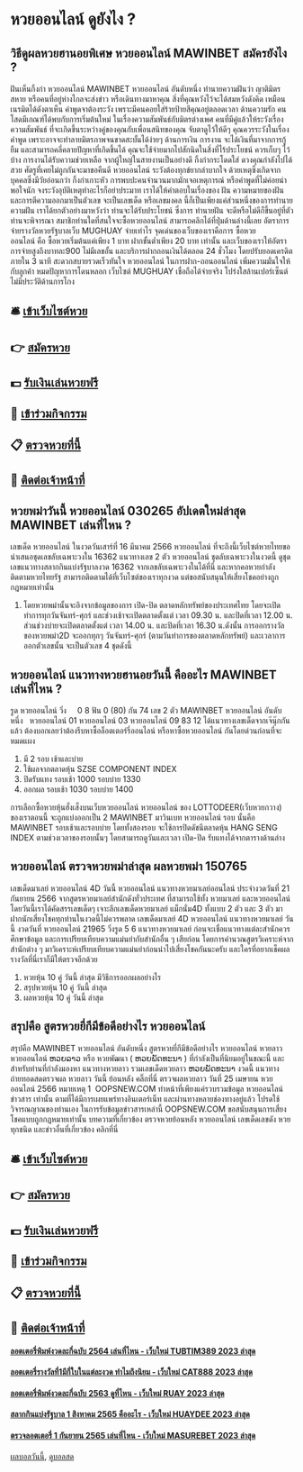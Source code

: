 # หวยออนไลน์ ดูยังไง ?
## วิธีดูผลหวยฮานอยพิเศษ หวยออนไลน์ MAWINBET สมัครยังไง ?
ฝันเห็นกิ้งก่า หวยออนไลน์ MAWINBET หวยออนไลน์ อันดับหนึ่ง ทำนายความฝันว่า ญาติมิตรสหาย หรือคนที่อยู่ห่างไกลจะส่งข่าว หรือเดินทางมาหาคุณ สิ่งที่คุณหวังไว้จะได้สมหวังดังคิด เหมือนเนรมิตได้ดังตาเห็น คำพูดจาต้องระวัง เพราะมีคนคอยใส่ร้ายป้ายสีคุณอยู่ตลอดเวลา
ด้านความรัก คนโสดมีเกณฑ์ได้พบกับการเริ่มต้นใหม่ ในเรื่องความสัมพันธ์กับมิตรต่างเพศ คนที่มีคู่แล้วให้ระวังเรื่องความสัมพันธ์ ที่จะเกิดขึ้นระหว่างคู่ของคุณกับเพื่อนสนิทของคุณ จับตาดูไว้ให้ดีๆ คุณควรระวังในเรื่องคำพูด เพราะอาจจะทำลายมิตรภาพจนขาดสะบั้นได้ง่ายๆ
ด้านการเงิน การงาน จะได้เงินที่มาจากการกู้ยืม และสามารถคลี่คลายปัญหาที่เกิดขึ้นได้ คุณจะใช้จ่ายมากไปสักนิดในสิ่งที่ไร้ประโยชน์ ควรเก็บๆ ไว้บ้าง การงานได้รับความช่วยเหลือ จากผู้ใหญ่ในสายงานเป็นอย่างดี
กิ้งก่ากระโดดใส่ ดวงคุณกำลังไปได้สวย ศัตรูที่เคยไม่ถูกกันจะมาขอคืนดี หวยออนไลน์ ระวังต้องทุกข์ยากลำบากใจ ด้วยเหตุซึ่งเกิดจากบุคคลซึ่งมีวัยอ่อนกว่า
กิ้งก่าเกาะหัว การพบปะคนจำนวนมากมักเจอเหตุการณ์ หรือคำพูดที่ไม่ค่อยน่าพอใจนัก จงระวังอุบัติเหตุทำอะไรก็อย่าประมาท
เราได้ให้คำตอบในเรื่องของ ฝัน ความหมายของฝัน และการตีความออกมาเป็นตัวเลข จะเป็นเลขเด็ด หรือเลขมงคล นี้ก็เป็นเพียงแค่ส่วนหนึ่งของการทำนายความฝัน เราได้ยกตัวอย่างมาหวังว่า ท่านจะได้รับประโยชน์ ซึ่งการ ทำนายฝัน จะดีหรือไม่ดีก็ขึ้นอยู่ที่ตัวท่านจะพิจารณา
สมาชิกท่านใดที่สนใจจะซื้อหวยออนไลน์ สามารถคลิกได้ที่ปุ่มด้านล่างนี้เลย
อัตราการจ่ายรางวัลหวยรัฐบาลเว็บ MUGHUAY จ่ายเท่าไร
จุดเด่นของเว็บของเราคือการ ซื้อหวยออนไลน์ คือ ซื้อหวยเริ่มต้นแค่เพียง 1 บาท ฝากขั้นต่ำเพียง 20 บาท เท่านั้น และเว็บของเราให้อัตราการจ่ายสูงถึงบาทละ900 ไม่มีเลขอั้น และบริการฝากถอนเงินได้ตลอด 24 ชั่วโมง โดยปรับยอดเครดิตภายใน 3 นาที สะดวกสบายรวดเร็วทันใจ หวยออนไลน์ ในการฝาก-ถอนออนไลน์ เพิ่มความมั่นใจให้กับลูกค้า หมดปัญหาการโดนหลอก เว็บไซต์ MUGHUAY เชื่อถือได้จ่ายจริง โปร่งใสล้านเปอร์เซ็นต์ ไม่มีประวัติด้านการโกง

## 🛎 [เข้าเว็บไซต์หวย](https://bit.ly/3BG5bNw)
## 👉 [สมัครหวย](https://bit.ly/3BG5bNw)
## 💵 [รับเงินเล่นหวยฟรี](https://bit.ly/3C3mvgS)
## 👑 [เข้าร่วมกิจกรรม](https://bit.ly/3C3mvgS)
## 📋 [ตรวจหวยที่นี้](https://bit.ly/3C3mvgS)
## 📱 [ติดต่อเจ้าหน้าที่](https://bit.ly/3C3mvgS)

## หวยพม่าวันนี้ หวยออนไลน์ 030265 อัปเดตใหม่ล่าสุด MAWINBET เล่นที่ไหน ?
เลขเด็ด หวยออนไลน์ ในงวดวันเสาร์ที่ 16 มีนาคม 2566 หวยออนไลน์ ที่จะถึงนี้เว็บไซต์หวยไทยขอนำเสนอชุดเลขลับเฉพาะวงใน 16362 แนวทางเลข 2 ตัว หวยออนไลน์ ชุดลับเฉพาะวงในงวดนี้ ดูชุดเลขแนวทางสลากกินแบ่งรัฐบาลงวด 16362 จากเลขลับเฉพาะวงในได้ที่นี่ และหากคอหวยกำลังติดตามหวยไทยรัฐ สามารถติดตามได้ที่เว็บไซต์ของเราทุกงวด แต่ขอสนับสนุนให้เสี่ยงโชคอย่างถูกกฎหมายเท่านั้น
1. โดยหวยพม่านั้นจะอิงจากข้อมูลของการ เปิด-ปิด ตลาดหลักทรัพย์ของประเทศไทย โดยจะเปิดทำการทุกวันจันทร์-ศุกร์ และช่วงเช้าจะเปิดตลาดตั้งแต่ เวลา 09.30 น. และปิดที่เวลา 12.00 น. ส่วนช่วงบ่ายจะเปิดตลาดตั้งแต่ เวลา 14.00 น. และปิดที่เวลา 16.30 น.ดังนั้น การออกรางวัลของหวยพม่า2D จะออกทุกๆ วันจันทร์-ศุกร์ (ตามวันทำการของตลาดหลักทรัพย์) และเวลาการออกตัวเลขนั้น จะเป็นตัวเลข 4 ชุดดังนี้

## หวยออนไลน์ แนวทางหวยฮานอยวันนี้ คืออะไร MAWINBET เล่นที่ไหน ?
รูด หวยออนไลน์ วิ่ง     0 8
ฟัน 0 (80)
กัน 74
เลข 2 ตัว MAWINBET หวยออนไลน์ อันดับหนึ่ง   หวยออนไลน์ 01 หวยออนไลน์ 03 หวยออนไลน์ 09 83 12
ได้แนวทางเลขเด็ดจากเจ๊นุ๊กกันแล้ว ต้องบอกเลยว่าต้องรีบหาซื้อล็อตเตอร์รี่ออนไลน์ หรือหาซื้อหวยออนไลน์ กันโดยด่วนก่อนที่จะหมดแผง
1. มี 2 รอบ เช้าและบ่าย
2. ใช้ผลจากตลาดหุ้น SZSE COMPONENT INDEX
3. ปิดรับแทง รอบเช้า 1000 รอบบ่าย 1330
4. ออกผล รอบเช้า 1030 รอบบ่าย 1400

การเลือกซื้อหวยหุ้นฮั่งเส็งบนเว็บหวยออนไลน์ หวยออนไลน์ ของ LOTTODEER(เว็บหวยกวาง) ของเราตอนนี้ จะถูกแบ่งออกเป็น 2 MAWINBET มาวินเบท หวยออนไลน์ รอบ นั้นคือ MAWINBET รอบเช้าและรอบบ่าย โดยทั้งสองรอบ จะใช้การปิดดัชนีตลาดหุ้น HANG SENG INDEX ตามช่วงเวลาของรอบนั้นๆ โดยสามารถดูวันและเวลา เปิด-ปิด รับแทงได้จากตารางด้านล่าง

## หวยออนไลน์ ตรวจหวยพม่าล่าสุด ผลหวยพม่า 150765
เลขเด็ดมาเลย์ หวยออนไลน์ 4D วันนี้ หวยออนไลน์ แนวทางหวยมาเลย์ออนไลน์ ประจำงวดวันที่ 21 กันยายน 2566 จากสูตรหวยมาเลย์สำนักดังทั่วประเทศ ที่สามารถใช้ทั้ง หวยมาเลย์ และหวยออนไลน์ โดยวันนี้เราได้คัดสรรเลขเด็ดๆ เจาะลึกเลขเด็ดหวยมาเลย์ แม็กนั่ม4D ทั้งแบบ 2 ตัว และ 3 ตัว มาฝากนักเสี่ยงโชคทุกท่านในงวดนี้ไม่ควรพลาด
เลขเด็ดมาเลย์ 4D หวยออนไลน์ แนวทางหวยมาเลย์ วันนี้ งวดวันที่ หวยออนไลน์ 21965 วิ่งรูด 5 6
แนวทางหวยมาเลย์ ก่อนจะเชื่อแนวทางแต่ละสำนักควรศึกษาข้อมูล และการเปรียบเทียบความแม่นยำกับสำนักอื่น ๆ เสียก่อน โดยการคำนวณสูตรวิเคราะห์จากสำนักต่าง ๆ มาวิเคราะห์เปรียบเทียบความแม่นยำก่อนนำไปเสี่ยงโชคกันนะครับ และใครที่อยากเช็คผลรางวัลที่นี่เราก็มีให้ตรวจอีกด้วย
1. หวยหุ้น 10 คู่ วันนี้ ล่าสุด มีวิธีการออกผลอย่างไร
2. สรุปหวยหุ้น 10 คู่ วันนี้ ล่าสุด
3. ผลหวยหุ้น 10 คู่ วันนี้ ล่าสุด

## สรุปคือ สูตรหวยยี่กีมีข้อดีอย่างไร หวยออนไลน์
สรุปคือ MAWINBET หวยออนไลน์ อันดับหนึ่ง สูตรหวยยี่กีมีข้อดีอย่างไร หวยออนไลน์ หวยลาว หวยออนไลน์ ຫວຍລາວ หรือ หวยพัฒนา ( ຫວຍພັດທະນາ ) ที่กำลังเป็นที่นิยมอยู่ในขณะนี้ และสำหรับท่านที่กำลังมองหา แนวทางหวยลาว รวมเลขเด็ดหวยลาว ຫວຍພັດທະນາ งวดนี้
 แนวทางถ่ายทอดสดตรวจผล หวยลาว วันนี้ ย้อนหลัง คลิ๊กที่นี่ 
ตรวจผลหวยลาว วันที่ 25 เมษายน หวยออนไลน์ 2566
หมายเหตุ 1  OOPSNEW.COM ทำหน้าที่เพียงแค่รวบรวมข้อมูล หวยออนไลน์ ข่าวสาร เท่านั้น ตามที่ได้มีการเผยแพร่ทางอินเตอร์เน็ท และผ่านทางหลายช่องทางอยู่แล้ว โปรดใช้วิจารณญาณของท่านเอง ในการรับข้อมูลข่าวสารเหล่านี้ OOPSNEW.COM ขอสนับสนุนการเสี่ยงโชคแบบถูกกฎหมายเท่านั้น
บทความที่เกี่ยวข้อง
ตรวจหวยย้อนหลัง หวยออนไลน์ เลขเด็ดเลขดัง หวยทุกชนิด และข่าวอื่นที่เกี่ยวข้อง คลิกที่นี่

## 🛎 [เข้าเว็บไซต์หวย](https://bit.ly/3BG5bNw)
## 👉 [สมัครหวย](https://bit.ly/3BG5bNw)
## 💵 [รับเงินเล่นหวยฟรี](https://bit.ly/3C3mvgS)
## 👑 [เข้าร่วมกิจกรรม](https://bit.ly/3C3mvgS)
## 📋 [ตรวจหวยที่นี้](https://bit.ly/3C3mvgS)
## 📱 [ติดต่อเจ้าหน้าที่](https://bit.ly/3C3mvgS)

#### [ลอตเตอรี่พิมพ์งวดละกี่ฉบับ 2564 เล่นที่ไหน - เว็บใหม่ TUBTIM389 2023 ล่าสุด](https://atom.io/themes/ลอตเตอรี่พิมพ์งวดละกี่ฉบับ%202564%20เล่นที่ไหน%20-%20เว็บใหม่%20tubtim389%202023%20ล่าสุด)
#### [ลอตเตอรี่รางวัลที่1มีกี่ใบในแต่ละงวด ทำไมถึงนิยม - เว็บใหม่ CAT888 2023 ล่าสุด](https://atom.io/themes/ลอตเตอรี่รางวัลที่1มีกี่ใบในแต่ละงวด%20ทำไมถึงนิยม%20-%20เว็บใหม่%20cat888%202023%20ล่าสุด)
#### [ลอตเตอรี่พิมพ์งวดละกี่ฉบับ 2563 ดูที่ไหน - เว็บใหม่ RUAY 2023 ล่าสุด](https://atom.io/themes/ลอตเตอรี่พิมพ์งวดละกี่ฉบับ%202563%20ดูที่ไหน%20-%20เว็บใหม่%20ruay%202023%20ล่าสุด)
#### [สลากกินแบ่งรัฐบาล 1 สิงหาคม 2565 คืออะไร - เว็บใหม่ HUAYDEE 2023 ล่าสุด](https://atom.io/themes/สลากกินแบ่งรัฐบาล%201%20สิงหาคม%202565%20คืออะไร%20-%20เว็บใหม่%20huaydee%202023%20ล่าสุด)
#### [ตรวจลอตเตอรี่ 1 กันยายน 2565 เล่นที่ไหน - เว็บใหม่ MASUREBET 2023 ล่าสุด](https://atom.io/themes/ตรวจลอตเตอรี่%201%20กันยายน%202565%20เล่นที่ไหน%20-%20เว็บใหม่%20masurebet%202023%20ล่าสุด)

[ผลบอลวันนี้](https://siamsport.tv "ผลบอลวันนี้"), [ดูบอลสด](https://siamsport.tv/ดูบอลสด "ดูบอลสด")
